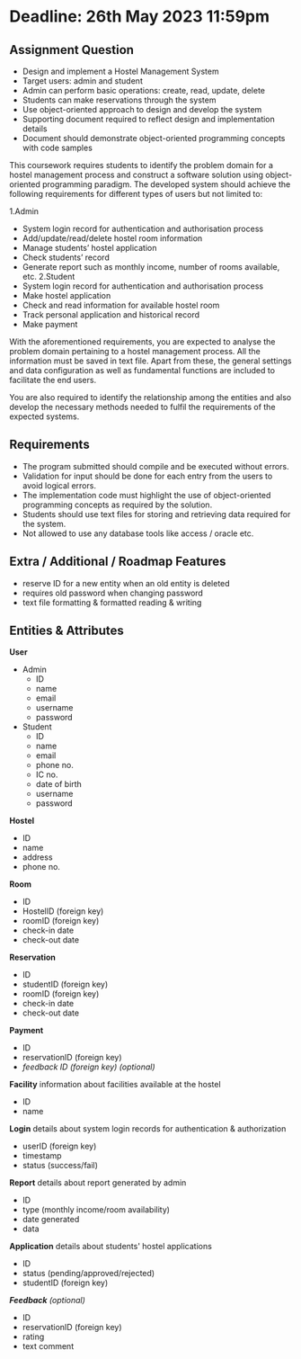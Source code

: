 # Deadline: 26th May 2023 11:59pm

## Assignment Question

- Design and implement a Hostel Management System
- Target users: admin and student
- Admin can perform basic operations: create, read, update, delete
- Students can make reservations through the system
- Use object-oriented approach to design and develop the system
- Supporting document required to reflect design and implementation details
- Document should demonstrate object-oriented programming concepts with code samples

This coursework requires students to identify the problem domain for a hostel management process and construct a software solution using object-oriented programming paradigm. The developed system should achieve the following requirements for different types of users but not limited to:

1.Admin

- System login record for authentication and authorisation process
- Add/update/read/delete hostel room information
- Manage students’ hostel application
- Check students’ record
- Generate report such as monthly income, number of rooms available, etc.
  2.Student
- System login record for authentication and authorisation process
- Make hostel application
- Check and read information for available hostel room
- Track personal application and historical record
- Make payment

With the aforementioned requirements, you are expected to analyse the problem domain pertaining to a hostel management process. All the information must be saved in text file. Apart from these, the general settings and data configuration as well as fundamental functions are included to facilitate the end users.

You are also required to identify the relationship among the entities and also develop the necessary methods needed to fulfil the requirements of the expected systems.

## Requirements

- The program submitted should compile and be executed without errors.
- Validation for input should be done for each entry from the users to avoid logical errors.
- The implementation code must highlight the use of object-oriented programming concepts as required by the solution.
- Students should use text files for storing and retrieving data required for the system.
- Not allowed to use any database tools like access / oracle etc.

## Extra / Additional / Roadmap Features
- reserve ID for a new entity when an old entity is deleted
- requires old password when changing password
- text file formatting & formatted reading & writing

## Entities & Attributes

**User**

- Admin
  - ID
  - name
  - email
  - username
  - password
- Student
  - ID
  - name
  - email
  - phone no.
  - IC no.
  - date of birth
  - username
  - password

**Hostel**

- ID
- name
- address
- phone no.

**Room**

- ID
- HostelID (foreign key)
- roomID (foreign key)
- check-in date
- check-out date

**Reservation**

- ID
- studentID (foreign key)
- roomID (foreign key)
- check-in date
- check-out date

**Payment**

- ID
- reservationID (foreign key)
- _feedback ID (foreign key) (optional)_

**Facility**
information about facilities available at the hostel

- ID
- name

**Login**
details about system login records for authentication & authorization

- userID (foreign key)
- timestamp
- status (success/fail)

**Report**
details about report generated by admin

- ID
- type (monthly income/room availability)
- date generated
- data

**Application**
details about students' hostel applications

- ID
- status (pending/approved/rejected)
- studentID (foreign key)

***Feedback** (optional)*

- ID
- reservationID (foreign key)
- rating
- text comment

